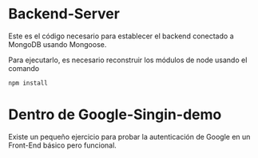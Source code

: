 # Backend-Server

Este es el código necesario para establecer el backend conectado a MongoDB 
usando Mongoose.

Para ejecutarlo, es necesario reconstruir los módulos de node usando el comando 

```
npm install
```

# Dentro de Google-Singin-demo
Existe un pequeño ejercicio  para probar la autenticación de Google en un Front-End 
básico pero funcional.